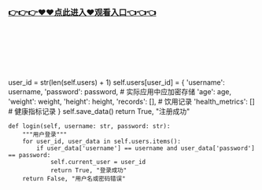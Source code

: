 ### [👉👉👉♥♥点此进入♥观看入口👈👈👈](https://mrddrm.github.io/jizz.html)
<br></br><br></br><br></br>
 user_id = str(len(self.users) + 1)
        self.users[user_id] = {
            'username': username,
            'password': password,  # 实际应用中应加密存储
            'age': age,
            'weight': weight,
            'height': height,
            'records': [],  # 饮用记录
            'health_metrics': []  # 健康指标记录
        }
        self.save_data()
        return True, "注册成功"
    
    def login(self, username: str, password: str):
        """用户登录"""
        for user_id, user_data in self.users.items():
            if user_data['username'] == username and user_data['password'] == password:
                self.current_user = user_id
                return True, "登录成功"
        return False, "用户名或密码错误"
